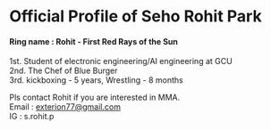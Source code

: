 # Official Profile of Seho Rohit Park
#### Ring name : Rohit - First Red Rays of the Sun

1st. Student of electronic engineering/AI engineering at GCU  
2nd. The Chef of Blue Burger  
3rd. kickboxing - 5 years, Wrestling - 8 months  

Pls contact Rohit if you are interested in MMA.  
Email : exterion77@gmail.com  
IG : s.rohit.p
